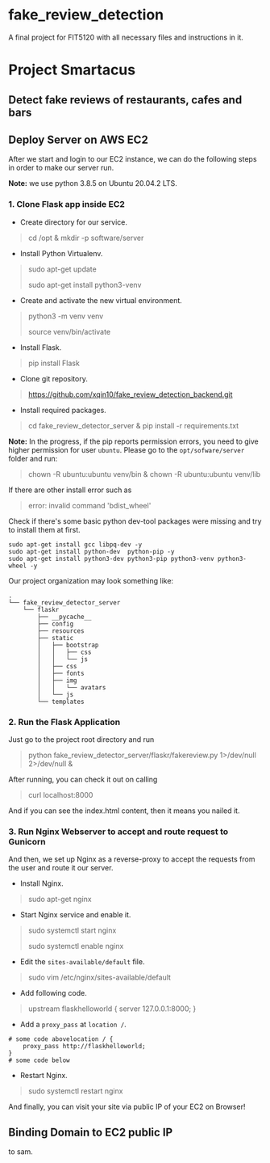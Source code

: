 # fake_review_detection
A final project for FIT5120 with all necessary files and instructions in it.
# Project Smartacus 
## Detect fake reviews of restaurants, cafes and bars



## Deploy Server on AWS EC2

After we start and login to our EC2 instance, we can do the following steps in order to make our server run.

**Note:** we use python 3.8.5 on Ubuntu 20.04.2 LTS.

### 1. Clone Flask app inside EC2

- Create directory for our service.

> cd /opt & mkdir -p software/server

- Install Python Virtualenv.

> sudo apt-get update
>
> sudo apt-get install python3-venv

- Create and activate the new virtual environment.

> python3 -m venv venv
>
> source venv/bin/activate

- Install Flask.

> pip install Flask

- Clone git repository.

> https://github.com/xqin10/fake_review_detection_backend.git

- Install required packages.

> cd fake_review_detector_server & pip install -r requirements.txt

**Note:** In the progress, if the pip reports permission errors, you need to give higher permission for user `ubuntu`. Please go to the `opt/sofware/server` folder and run:

>chown -R ubuntu:ubuntu venv/bin & chown -R ubuntu:ubuntu venv/lib

If there are other install error such as 

> error: invalid command 'bdist_wheel'

Check if there's some basic python dev-tool packages were missing and try to install them at first.

```
sudo apt-get install gcc libpq-dev -y
sudo apt-get install python-dev  python-pip -y
sudo apt-get install python3-dev python3-pip python3-venv python3-wheel -y
```

Our project organization may look something like:

```
.
└── fake_review_detector_server
    └── flaskr
        ├── __pycache__
        ├── config
        ├── resources
        ├── static
        │   ├── bootstrap
        │   │   ├── css
        │   │   └── js
        │   ├── css
        │   ├── fonts
        │   ├── img
        │   │   └── avatars
        │   └── js
        └── templates
```



### 2. Run the Flask Application

Just go to the project root directory and run 

> python fake_review_detector_server/flaskr/fakereview.py 1>/dev/null 2>/dev/null &

After running, you can check it out on calling 

> curl localhost:8000

And if you can see the index.html content, then it means you nailed it.



### 3. Run Nginx Webserver to accept and route request to Gunicorn

And then, we set up Nginx as a reverse-proxy to accept the requests from the user and route it our server.

- Install Nginx.

> sudo apt-get nginx

- Start Nginx service and enable it.

> sudo systemctl start nginx
>
> sudo systemctl enable nginx

- Edit the `sites-available/default` file.

> sudo vim /etc/nginx/sites-available/default

- Add following code.

> upstream flaskhelloworld {
>     server 127.0.0.1:8000;
> }

- Add a `proxy_pass` at `location /`.

```
# some code abovelocation / {
    proxy_pass http://flaskhelloworld;
}
# some code below
```

- Restart Nginx.

> sudo systemctl restart nginx

And finally, you can visit your site via public IP of your EC2 on Browser!



## Binding Domain to EC2 public IP

to sam.

